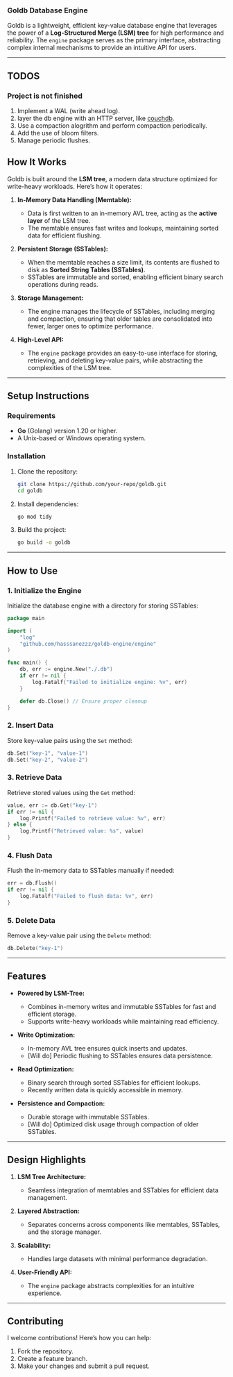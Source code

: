 ### Goldb Database Engine

Goldb is a lightweight, efficient key-value database engine that leverages the power of a **Log-Structured Merge (LSM) tree** for high performance and reliability. The `engine` package serves as the primary interface, abstracting complex internal mechanisms to provide an intuitive API for users.

---

## TODOS

### Project is not finished

1. Implement a WAL (write ahead log).
1. layer the db engine with an HTTP server, like [couchdb](https://couchdb.apache.org/).
1. Use a compaction alogrithm and perform compaction periodically.
2. Add the use of bloom filters.
3. Manage periodic flushes.

## **How It Works**

Goldb is built around the **LSM tree**, a modern data structure optimized for write-heavy workloads. Here’s how it operates:

1. **In-Memory Data Handling (Memtable):**
   - Data is first written to an in-memory AVL tree, acting as the **active layer** of the LSM tree.
   - The memtable ensures fast writes and lookups, maintaining sorted data for efficient flushing.

2. **Persistent Storage (SSTables):**
   - When the memtable reaches a size limit, its contents are flushed to disk as **Sorted String Tables (SSTables)**.
   - SSTables are immutable and sorted, enabling efficient binary search operations during reads.

3. **Storage Management:**
   - The engine manages the lifecycle of SSTables, including merging and compaction, ensuring that older tables are consolidated into fewer, larger ones to optimize performance.

4. **High-Level API:**
   - The `engine` package provides an easy-to-use interface for storing, retrieving, and deleting key-value pairs, while abstracting the complexities of the LSM tree.

---

## **Setup Instructions**

### **Requirements**
- **Go** (Golang) version 1.20 or higher.
- A Unix-based or Windows operating system.

### **Installation**
1. Clone the repository:
   ```bash
   git clone https://github.com/your-repo/goldb.git
   cd goldb
   ```

2. Install dependencies:
   ```bash
   go mod tidy
   ```

3. Build the project:
   ```bash
   go build -o goldb
   ```

---

## **How to Use**

### **1. Initialize the Engine**
Initialize the database engine with a directory for storing SSTables:
```go
package main

import (
    "log"
    "github.com/hasssanezzz/goldb-engine/engine"
)

func main() {
    db, err := engine.New("./.db")
    if err != nil {
        log.Fatalf("Failed to initialize engine: %v", err)
    }

    defer db.Close() // Ensure proper cleanup
}
```

### **2. Insert Data**
Store key-value pairs using the `Set` method:
```go
db.Set("key-1", "value-1")
db.Set("key-2", "value-2")
```

### **3. Retrieve Data**
Retrieve stored values using the `Get` method:
```go
value, err := db.Get("key-1")
if err != nil {
    log.Printf("Failed to retrieve value: %v", err)
} else {
    log.Printf("Retrieved value: %s", value)
}
```

### **4. Flush Data**
Flush the in-memory data to SSTables manually if needed:
```go
err = db.Flush()
if err != nil {
    log.Fatalf("Failed to flush data: %v", err)
}
```

### **5. Delete Data**
Remove a key-value pair using the `Delete` method:
```go
db.Delete("key-1")
```

---

## **Features**

- **Powered by LSM-Tree:**
  - Combines in-memory writes and immutable SSTables for fast and efficient storage.
  - Supports write-heavy workloads while maintaining read efficiency.

- **Write Optimization:**
  - In-memory AVL tree ensures quick inserts and updates.
  - [Will do] Periodic flushing to SSTables ensures data persistence.

- **Read Optimization:**
  - Binary search through sorted SSTables for efficient lookups.
  - Recently written data is quickly accessible in memory.

- **Persistence and Compaction:**
  - Durable storage with immutable SSTables.
  - [Will do] Optimized disk usage through compaction of older SSTables.

---

## **Design Highlights**

1. **LSM Tree Architecture:**
   - Seamless integration of memtables and SSTables for efficient data management.

2. **Layered Abstraction:**
   - Separates concerns across components like memtables, SSTables, and the storage manager.

3. **Scalability:**
   - Handles large datasets with minimal performance degradation.

4. **User-Friendly API:**
   - The `engine` package abstracts complexities for an intuitive experience.

---

## **Contributing**

I welcome contributions! Here’s how you can help:

1. Fork the repository.
2. Create a feature branch.
3. Make your changes and submit a pull request.
